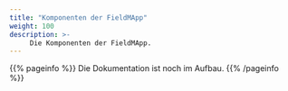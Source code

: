 ```yaml
---
title: "Komponenten der FieldMApp"
weight: 100
description: >-
     Die Komponenten der FieldMApp.
---
```


{{% pageinfo %}}
Die Dokumentation ist noch im Aufbau.
{{% /pageinfo %}}
